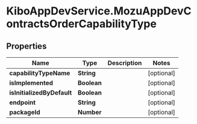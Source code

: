 # KiboAppDevService.MozuAppDevContractsOrderCapabilityType

## Properties

Name | Type | Description | Notes
------------ | ------------- | ------------- | -------------
**capabilityTypeName** | **String** |  | [optional] 
**isImplemented** | **Boolean** |  | [optional] 
**isInitializedByDefault** | **Boolean** |  | [optional] 
**endpoint** | **String** |  | [optional] 
**packageId** | **Number** |  | [optional] 


